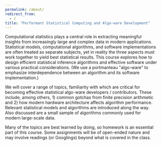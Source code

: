 ```yaml
---
permalink: /about/
redirect_from:
  - /
title: "Performant Statistical Computing and Algo-ware Development"
---
```


Computational statistics plays a central role in extracting meaningful insights from increasingly large and complex data in modern applications.
Statistical models, computational algorithms, and software implementations are often treated as separate subjects, yet in reality the three aspects must work together to yield best statistical results.
This course explores how to design efficient statistical inference algorithms and effective software under various practical considerations.
(We use a portmanteau "algo-ware" to emphasize interdependence between an algorithm and its software implementation.)

We will cover a range of topics, familiarity with which are critical for becoming effective statistical algo-ware developers / contributors.
These include, among others, 1) common gotchas from finite precision arithmetic and 2) how modern hardware architecture affects algorithm performance.
Relevant statistical models and algorithms are introduced along the way.
Also discussed are a small sample of algorithms commonly used for modern large-scale data.

Many of the topics are best learned by doing, so homework is an essential part of this course.
Some assignments will be of open-ended nature and may involve readings (or Googlings) beyond what is covered in the class.
